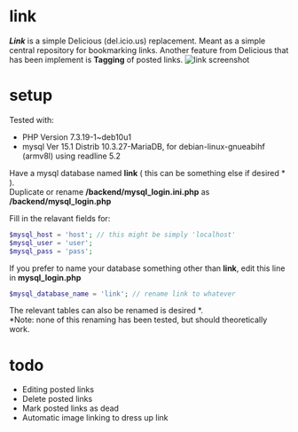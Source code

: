# link
***Link*** is a simple Delicious (del.icio.us) replacement. Meant as a simple central repository for bookmarking links. Another feature from Delicious that has been implement is **Tagging** of posted links.
![link screenshot](https://user-images.githubusercontent.com/5643219/123357944-8e774c80-d538-11eb-9609-5d550a86f83a.png)

# setup
Tested with:  
* PHP Version 7.3.19-1~deb10u1
* mysql  Ver 15.1 Distrib 10.3.27-MariaDB, for debian-linux-gnueabihf (armv8l) using readline 5.2

Have a mysql database named **link** ( this can be something else if desired * ).  
Duplicate or rename **/backend/mysql_login.ini.php** as **/backend/mysql_login.php**

Fill in the relavant fields for:
```php
$mysql_host = 'host'; // this might be simply 'localhost'
$mysql_user = 'user';
$mysql_pass = 'pass';
```

If you prefer to name your database something other than **link**, edit this line in **mysql_login.php**
```php
$mysql_database_name = 'link'; // rename link to whatever
```
The relevant tables can also be renamed is desired *.  
*Note: none of this renaming has been tested, but should theoretically work.

# todo
* Editing posted links
* Delete posted links
* Mark posted links as dead
* Automatic image linking to dress up link
